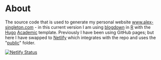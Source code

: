 # About

The source code that is used to generate my personal website www.alex-singleton.com - in this current version I am using [blogdown](https://bookdown.org/yihui/blogdown/) in [R](https://www.r-project.org/) with the [Hugo](https://gohugo.io/) [Academic](https://github.com/gcushen/hugo-academic/) template. Previously I have been using GitHub pages; but here I have swapped to [Netlify](https://www.netlify.com) which integrates with the repo and uses the "[public](https://github.com/alexsingleton/personal_website/tree/master/public)" folder.



[![Netlify Status](https://api.netlify.com/api/v1/badges/d89c1371-8ada-4343-9d7a-e59ad3728eba/deploy-status)](https://app.netlify.com/sites/alexsingleton/deploys)
